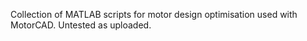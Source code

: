 Collection of MATLAB scripts for motor design optimisation used with MotorCAD.
Untested as uploaded.